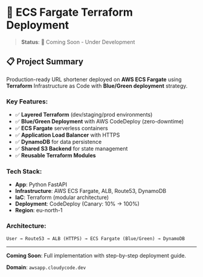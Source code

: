 # 🚀 ECS Fargate Terraform Deployment

> **Status**: 🚧 Coming Soon - Under Development

## 📋 Project Summary

Production-ready URL shortener deployed on **AWS ECS Fargate** using **Terraform** Infrastructure as Code with **Blue/Green deployment** strategy.

### Key Features:
- ✅ **Layered Terraform** (dev/staging/prod environments)
- ✅ **Blue/Green Deployment** with AWS CodeDeploy (zero-downtime)
- ✅ **ECS Fargate** serverless containers
- ✅ **Application Load Balancer** with HTTPS
- ✅ **DynamoDB** for data persistence
- ✅ **Shared S3 Backend** for state management
- ✅ **Reusable Terraform Modules**

### Tech Stack:
- **App**: Python FastAPI
- **Infrastructure**: AWS ECS Fargate, ALB, Route53, DynamoDB
- **IaC**: Terraform (modular architecture)
- **Deployment**: CodeDeploy (Canary: 10% → 100%)
- **Region**: eu-north-1

### Architecture:
```
User → Route53 → ALB (HTTPS) → ECS Fargate (Blue/Green) → DynamoDB
```

---

**Coming Soon**: Full implementation with step-by-step deployment guide.

**Domain**: `awsapp.cloudycode.dev`
